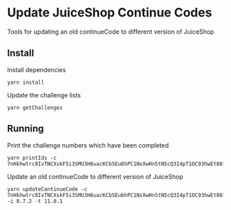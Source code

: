 # Update JuiceShop Continue Codes
Tools for updating an old continueCode to different version of JuiceShop

## Install

Install dependencies
```
yarn install
```

Update the challenge lists
```
yarn getChallenges
```

## Running

Print the challenge numbers which have been completed
```
yarn printIds -c 7nHkhwtrc8IvTNCXskF5i3SMU3H6uacKCbSEu6hPC1NsXwHn5tN5cQ3I4pT1OC93hwEt86f5zUVyUmY
```

Update an old continueCode to different version of JuiceShop
```
yarn updateContinueCode -c 7nHkhwtrc8IvTNCXskF5i3SMU3H6uacKCbSEu6hPC1NsXwHn5tN5cQ3I4pT1OC93hwEt86f5zUVyUmY -i 8.7.2 -t 11.0.1
```
